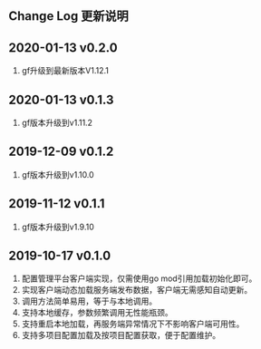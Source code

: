 Change Log 更新说明
------------------------------
## 2020-01-13 v0.2.0
1. gf升级到最新版本V1.12.1

## 2020-01-13 v0.1.3
1. gf版本升级到v1.11.2

## 2019-12-09 v0.1.2
1. gf版本升级到v1.10.0

## 2019-11-12 v0.1.1
1. gf版本升级到v1.9.10

## 2019-10-17 v0.1.0
1. 配置管理平台客户端实现，仅需使用go mod引用加载初始化即可。
2. 实现客户端动态加载服务端发布数据，客户端无需感知自动更新。
3. 调用方法简单易用，等于与本地调用。
4. 支持本地缓存，参数频繁调用无性能瓶颈。
5. 支持重启本地加载，再服务端异常情况下不影响客户端可用性。
6. 支持多项目配置加载及按项目配置获取，便于配置维护。
